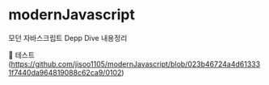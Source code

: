 # modernJavascript
모던 자바스크립트 Depp Dive 내용정리


🍹 테스트 (https://github.com/jisoo1105/modernJavascript/blob/023b46724a4d613331f7440da964819088c62ca9/0102)

